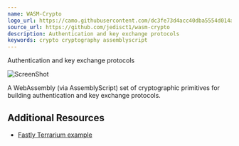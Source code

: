 ```yaml
---
name: WASM-Crypto
logo_url: https://camo.githubusercontent.com/dc3fe73d4acc40dba5554d014a9e669b8b565dfa/68747470733a2f2f7261772e6769746875622e636f6d2f6a656469736374312f7761736d2d63727970746f2f6d61737465722f6c6f676f2e706e67
source_url: https://github.com/jedisct1/wasm-crypto
description: Authentication and key exchange protocols
keywords: crypto cryptography assemblyscript
---
```


Authentication and key exchange protocols

![ScreenShot](https://miro.medium.com/max/1600/0*mjxME2hyuHuAtHeo)

A WebAssembly (via AssemblyScript) set of cryptographic primitives for building authentication and key exchange protocols.

## Additional Resources

- [Fastly Terrarium example](https://github.com/jedisct1/fastly-terrarium-examples/tree/master/access_control_example)
